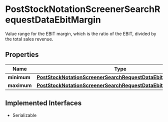 

# PostStockNotationScreenerSearchRequestDataEbitMargin

Value range for the EBIT margin, which is the ratio of the EBIT, divided by the total sales revenue.

## Properties

Name | Type | Description | Notes
------------ | ------------- | ------------- | -------------
**minimum** | [**PostStockNotationScreenerSearchRequestDataEbitMarginMinimum**](PostStockNotationScreenerSearchRequestDataEbitMarginMinimum.md) |  |  [optional]
**maximum** | [**PostStockNotationScreenerSearchRequestDataEbitMarginMaximum**](PostStockNotationScreenerSearchRequestDataEbitMarginMaximum.md) |  |  [optional]


## Implemented Interfaces

* Serializable



